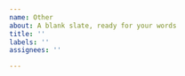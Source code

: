 ```yaml
---
name: Other
about: A blank slate, ready for your words
title: ''
labels: ''
assignees: ''

---
```



